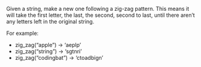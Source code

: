 Given a string, make a new one following a zig-zag pattern. This means it will take the first letter, the last, the second, second to last, until there aren’t any letters left in the original string.

For example:
- zig_zag(“apple”) → ‘aeplp’
- zig_zag(“string”) → ‘sgtnri’
- zig_zag(“codingbat”) → ‘ctoadbign’


